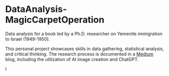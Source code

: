 # DataAnalysis-MagicCarpetOperation
Data analysis for a book led by a Ph.D. researcher on Yemenite immigration to Israel (1949-1950).

This personal project showcases skills in data gathering, statistical analysis, and critical thinking. The research process is documented in a [Medium](https://medium.com/@hodayagavra/data-analysis-on-a-magic-carpet-the-secret-operation-from-yemen-to-israel-22189a652b93) blog, including the utilization of AI image creation and ChatGPT.

 I 
